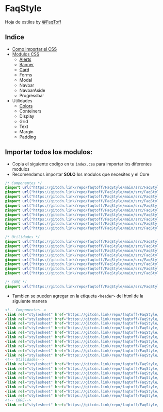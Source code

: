 # FaqStyle

Hoja de estilos by [@FaqToff](https://faqtoff.com)

## Indice
- [Como importar el CSS](https://github.com/faqtoff/FaqStyle/blob/main/README.md#importar-todos-los-modulos)
- [Modulos CSS](https://github.com/faqtoff/FaqStyle/tree/main/src/FaqStyle)
  - [Alerts](https://github.com/faqtoff/FaqStyle/tree/main/src/FaqStyle/Alert)
  - [Banner](https://github.com/faqtoff/FaqStyle/tree/main/src/FaqStyle/Banner)
  - [Card](https://github.com/faqtoff/FaqStyle/tree/main/src/FaqStyle/Card)
  - Forms
  - Modal
  - Navbar
  - NavbarAside
  - Progressbar
- Utilidades
  - [Colors](https://github.com/faqtoff/FaqStyle/tree/main/src/FaqStyle/Colors)
  - Conteiners
  - Display
  - Grid
  - Text
  - Margin
  - Padding
## Importar todos los modulos:
- Copia el siguiente codigo en tu `index.css` para importar los diferentes modulos
- Recomendamos importar **SOLO** los modulos que necesites y el Core
```css
/* Componentes */
@import url("https://gitcdn.link/repo/faqtoff/FaqStyle/main/src/FaqStyle/Alert/Alert.css");
@import url("https://gitcdn.link/repo/faqtoff/FaqStyle/main/src/FaqStyle/Banner/BannerFullScreen.css");
@import url("https://gitcdn.link/repo/faqtoff/FaqStyle/main/src/FaqStyle/Button/Button.css");
@import url("https://gitcdn.link/repo/faqtoff/FaqStyle/main/src/FaqStyle/Card/Card.css");
@import url("https://gitcdn.link/repo/faqtoff/FaqStyle/main/src/FaqStyle/Forms/Forms.css");
@import url("https://gitcdn.link/repo/faqtoff/FaqStyle/main/src/FaqStyle/FaqFooter/FaqFooter.css");
@import url("https://gitcdn.link/repo/faqtoff/FaqStyle/main/src/FaqStyle/Modal/Modal.css");
@import url("https://gitcdn.link/repo/faqtoff/FaqStyle/main/src/FaqStyle/Navbar/Navbar.css");
@import url("https://gitcdn.link/repo/faqtoff/FaqStyle/main/src/FaqStyle/Navbar/NavbarAside.css");
@import url("https://gitcdn.link/repo/faqtoff/FaqStyle/main/src/FaqStyle/Progressbar/Progressbar.css");

/* Utilidades */
@import url("https://gitcdn.link/repo/faqtoff/FaqStyle/main/src/FaqStyle/Colors/Colors.css");
@import url("https://gitcdn.link/repo/faqtoff/FaqStyle/main/src/FaqStyle/Conteiners.css");
@import url("https://gitcdn.link/repo/faqtoff/FaqStyle/main/src/FaqStyle/Display.css");
@import url("https://gitcdn.link/repo/faqtoff/FaqStyle/main/src/FaqStyle/Grid.css");
@import url("https://gitcdn.link/repo/faqtoff/FaqStyle/main/src/FaqStyle/Size.css");
@import url("https://gitcdn.link/repo/faqtoff/FaqStyle/main/src/FaqStyle/Text.css");
@import url("https://gitcdn.link/repo/faqtoff/FaqStyle/main/src/FaqStyle/Margin.css");
@import url("https://gitcdn.link/repo/faqtoff/FaqStyle/main/src/FaqStyle/Padding.css");

/* CORE */
@import url("https://gitcdn.link/repo/faqtoff/FaqStyle/main/src/FaqStyle/FaqStyle.css");
```
- Tambien se pueden agregar en la etiqueta `<header>` del html de la siguiente manera
```html
<!-- Componentes-->
<link rel="stylesheet" href="https://gitcdn.link/repo/faqtoff/FaqStyle/main/src/FaqStyle/Alert/Alert.css">
<link rel="stylesheet" href="https://gitcdn.link/repo/faqtoff/FaqStyle/main/src/FaqStyle/Banner/BannerFullScreen.css">
<link rel="stylesheet" href="https://gitcdn.link/repo/faqtoff/FaqStyle/main/src/FaqStyle/Button/Button.css">
<link rel="stylesheet" href="https://gitcdn.link/repo/faqtoff/FaqStyle/main/src/FaqStyle/Card/Card.css">
<link rel="stylesheet" href="https://gitcdn.link/repo/faqtoff/FaqStyle/main/src/FaqStyle/Forms/Forms.css">
<link rel="stylesheet" href="https://gitcdn.link/repo/faqtoff/FaqStyle/main/src/FaqStyle/FaqFooter/FaqFooter.css">
<link rel="stylesheet" href="https://gitcdn.link/repo/faqtoff/FaqStyle/main/src/FaqStyle/Modal/Modal.css">
<link rel="stylesheet" href="https://gitcdn.link/repo/faqtoff/FaqStyle/main/src/FaqStyle/Navbar/Navbar.css">
<link rel="stylesheet" href="https://gitcdn.link/repo/faqtoff/FaqStyle/main/src/FaqStyle/Navbar/NavbarAside.css">
<link rel="stylesheet" href="https://gitcdn.link/repo/faqtoff/FaqStyle/main/src/FaqStyle/Progressbar/Progressbar.css">
<!-- Utilidades-->
<link rel="stylesheet" href="https://gitcdn.link/repo/faqtoff/FaqStyle/main/src/FaqStyle/Colors/Colors.css">
<link rel="stylesheet" href="https://gitcdn.link/repo/faqtoff/FaqStyle/main/src/FaqStyle/Conteiners.css">
<link rel="stylesheet" href="https://gitcdn.link/repo/faqtoff/FaqStyle/main/src/FaqStyle/Display.css">
<link rel="stylesheet" href="https://gitcdn.link/repo/faqtoff/FaqStyle/main/src/FaqStyle/Grid.css">
<link rel="stylesheet" href="https://gitcdn.link/repo/faqtoff/FaqStyle/main/src/FaqStyle/Size.css">
<link rel="stylesheet" href="https://gitcdn.link/repo/faqtoff/FaqStyle/main/src/FaqStyle/Text.css">
<link rel="stylesheet" href="https://gitcdn.link/repo/faqtoff/FaqStyle/main/src/FaqStyle/Margin.css">
<link rel="stylesheet" href="https://gitcdn.link/repo/faqtoff/FaqStyle/main/src/FaqStyle/Padding.css">
<!-- CORE-->
<link rel="stylesheet" href="https://gitcdn.link/repo/faqtoff/FaqStyle/main/src/FaqStyle/FaqStyle.css">
```

